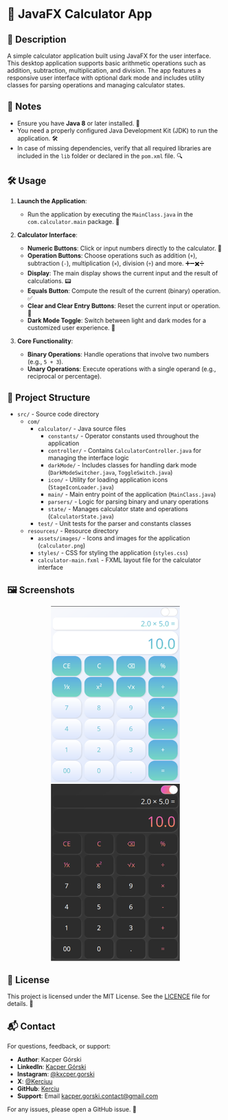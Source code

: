 # 🧮 JavaFX Calculator App

## 📜 Description

A simple calculator application built using JavaFX for the user interface. This desktop application supports basic arithmetic operations such as addition, subtraction, multiplication, and division. The app features a responsive user interface with optional dark mode and includes utility classes for parsing operations and managing calculator states.

## 📝 Notes

- Ensure you have **Java 8** or later installed. 🌟
- You need a properly configured Java Development Kit (JDK) to run the application. 🛠️
- In case of missing dependencies, verify that all required libraries are included in the `lib` folder or declared in the `pom.xml` file. 🔍

## 🛠️ Usage

1. **Launch the Application**: 
   - Run the application by executing the `MainClass.java` in the `com.calculator.main` package. 🚀

2. **Calculator Interface**:
   - **Numeric Buttons**: Click or input numbers directly to the calculator. 🔢
   - **Operation Buttons**: Choose operations such as addition (`+`), subtraction (`-`), multiplication (`×`), division (`÷`) and more. ➕➖✖️➗
   - **Display**: The main display shows the current input and the result of calculations. 📟
   - **Equals Button**: Compute the result of the current (binary) operation. ✅
   - **Clear and Clear Entry Buttons**: Reset the current input or operation. 🧹
   - **Dark Mode Toggle**: Switch between light and dark modes for a customized user experience. 🌙

3. **Core Functionality**:
   - **Binary Operations**: Handle operations that involve two numbers (e.g., `5 + 3`). 
   - **Unary Operations**: Execute operations with a single operand (e.g., reciprocal or percentage).

## 📁 Project Structure

- `src/` - Source code directory
  - `com/`
    - `calculator/` - Java source files
      - `constants/` - Operator constants used throughout the application
      - `controller/` - Contains `CalculatorController.java` for managing the interface logic
      - `darkMode/` - Includes classes for handling dark mode (`DarkModeSwitcher.java`, `ToggleSwitch.java`)
      - `icon/` - Utility for loading application icons (`StageIconLoader.java`)
      - `main/` - Main entry point of the application (`MainClass.java`)
      - `parsers/` - Logic for parsing binary and unary operations
      - `state/` - Manages calculator state and operations (`CalculatorState.java`)
    - `test/` - Unit tests for the parser and constants classes
  - `resources/` - Resource directory
    - `assets/images/` - Icons and images for the application (`calculator.png`)
    - `styles/` - CSS for styling the application (`styles.css`)
    - `calculator-main.fxml` - FXML layout file for the calculator interface

## 🖼️ Screenshots
<p align="center">
  <img src="assets/images/calculator-light.png" alt="Calculator Light UI" width="300" />
  <img src="assets/images/calculator-dark.png" alt="Calculator Dark UI" width="300" />
</p>

## 📜 License

This project is licensed under the MIT License. See the [LICENCE](LICENCE) file for details. 📝

## 📬 Contact
For questions, feedback, or support:
- **Author**: Kacper Górski
- **LinkedIn**: [Kacper Górski](https://www.linkedin.com/in/kacper-gorski)
- **Instagram**: [@kxcper.gorski](https://www.instagram.com/kxcper.gorski)
- **X**: [@Kerciuu](https://x.com/Kerciuu)
- **GitHub**: [Kerciu](https://github.com/Kerciu)
- **Support**: Email [kacper.gorski.contact@gmail.com](mailto:kacper.gorski.contact@gmail.com)
  
For any issues, please open a GitHub issue. 🚀
